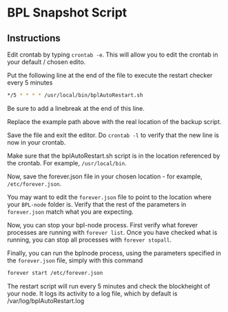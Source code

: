 # BPL Snapshot Script

## Instructions

Edit crontab by typing `crontab -e`. This will allow you to edit the crontab in your default / chosen edito.

Put the following line at the end of the file to execute the restart checker every 5 minutes

```bash
*/5 * * * * /usr/local/bin/bplAutoRestart.sh
```

Be sure to add a linebreak at the end of this line.

Replace the example path above with the real location of the backup script.

Save the file and exit the editor. Do `crontab -l` to verify that the new line is now in your crontab.

Make sure that the bplAutoRestart.sh script is in the location referenced by the crontab. For example, `/usr/local/bin`.

Now, save the forever.json file in your chosen location - for example, `/etc/forever.json`.

You may want to edit the `forever.json` file to point to the location where your `BPL-node` folder is. Verify that the rest of the parameters in `forever.json` match what you are expecting.

Now, you can stop your bpl-node process. First verify what forever processes are running with `forever list`. Once you have checked what is running, you can stop all processes with `forever stopall`.

Finally, you can run the bplnode process, using the parameters specified in the `forever.json` file, simply with this command

```bash
forever start /etc/forever.json
```

The restart script will run every 5 minutes and check the blockheight of your node. It logs its activity to a log file, which by default is /var/log/bplAutoRestart.log



